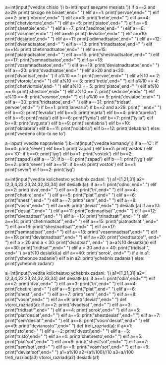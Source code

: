a=int(input('vvedite chislo '))
b=int(input('введите mesiats '))
if b==2 and a>29:
    print('takogo ne bivaet',end=" ")
elif a==1:
    print('pervoe',end=" ")
elif a==2:
    print('vtoroie',end=" ")
elif a==3:
    print('tretie',end=" ")
elif a==4:
    print('chetviortoie',end=" ")
elif a==5:
    print('piatoe',end=" ")
elif a==6:
    print('shestoie',end=" ")
elif a==7:
    print('sedmoe',end=" ")
elif a==8:
    print('vosmoe',end=" ")
elif a==9:
    print('deviatoe',end=" ")
elif a==10:
    print('desiatoe',end=" ")
elif a==11:
    print('odinnadtsatoe',end=" ")
elif a==12:
    print('dvenadtsatoe',end=" ")
elif a==13:
    print('trinadtsatoe',end=" ")
elif a==14:
    print('chetirnadtsatoe',end=" ")
elif a==15:
    print('piatnadtsatoe',end=" ")
elif a==16:
    print('shestnadtsatoe',end=" ")
elif a==17:
    print('semnadtsatoe',end=" ")
elif a==18:
    print('vosemnadtsatoe',end=" ")
elif a==19:
    print('deviatnadtsatoe',end=" ")
elif a==20:
    print('dvadtsatoe',end=" ")
elif a>20 and a<30:
    print('dvadtsat',end=' ')
    if a%10 == 1:
        print('pervoe',end=" ")
    elif a%10 == 2:
        print('vtoroie',end=" ")
    elif a%10 == 3:
        print('tretie',end=" ")
    elif a%10 == 4:
        print('chetviortoie',end=" ")
    elif a%10 == 5:
        print('piatoe',end=" ")
    elif a%10 == 6:
        print('shestoie',end=" ")
    elif a%10 == 7:
        print('sedmoe',end=" ")
    elif a%10 == 8:
        print('vosmoe',end=" ")
    elif a%10 == 9:
        print('deviatoe',end=" ")
elif a==30:
    print('tridtsatoe',end=" ")
elif a==31:
    print("tridsat' pervoe",end=" ")
if b==1:
    print('ianvaria')
if b==2 and a>29:
    print(' ',end=" ")
elif b==2:
    print('fevralia')
elif b==3:
    print('marta')
elif b==4:
    print('aprelia')
elif b==5:
    print('maia')
elif b==6:
    print("iynia")
elif b==7:
    print("iylia")
elif b==8:
    print('avgusta')
elif b==9:
    print('sentiabria')
elif b==10:
    print('oktiabria')
elif b==11:
    print('noiabria')
elif b==12:
    print('dekabria')
else:
    print('vvedeno chto-to ne to')


a=input('vvedite napravlenie ')
b=int(input('vvedite komandy'))
if a=='С':
    if b==0:
        print('sever')
    elif b==1:
        print('zapad')
    elif b==2:
        print('vostok')
elif a=='Ю':
    if b==0:
        print('iyg')
    elif b==1:
        print('vostok')
    elif b==2:
        print('zapad')
elif a=='З':
    if b==0:
        print('zapad')
    elif b==1:
        print('iyg')
    elif b==2:
        print('sever')
elif a=='В':
    if b==0:
        print('vostok')
    elif b==1:
        print('sever')
    elif b==2:
        print('iyg')






a=int(input('vvedite kolichestvo ychebnix zadani: '))
a1=[1,21,31]
a2=[2,3,4,22,23,24,32,33,34]
def desiatki(a):
    if a==1:
        print('odno',end=" ")
    elif a==2:
        print('dva',end=" ")
    elif a==3:
        print('tri',end=" ")
    elif a==4:
        print('chetire',end=" ")
    elif a==5:
        print("piat'",end=" ")
    elif a==6:
        print("shest'",end=" ")
    elif a==7:
        print("sem'",end=" ")
    elif a==8:
        print("vosm",end=" ")
    elif a==9:
        print("deviat'",end=" ")
desiatki(a)
if a==10:
    print("desiat'",end=" ")
elif a==11:
    print("odinnadtsat'",end=" ")
elif a==12:
    print("dvenadtsat'",end=" ")
elif a==13:
    print("trinadtsat'",end=" ")
elif a==14:
    print("chetirnadtsat'",end=" ")
elif a==15:
    print("piatnadtsat'",end=" ")
elif a==16:
    print("shestnadtsat'",end=" ")
elif a==17:
    print("semnadtsat'",end=" ")
elif a==18:
    print("vosemnadtsat",end=" ")
elif a==19:
    print("deviatnadtsat'",end=" ")
elif a==20:
    print("dvadtsatoe'", end=" ")
elif a > 20 and a < 30:
    print("dvadtsat'", end=' ')
    a=a%10
    desiatki(a)
elif a==30:
    print("tridtsat'",end=" ")
elif a > 30 and a < 40:
    print("tridtsat'", end=' ')
    a=a%10
    desiatki(a)
elif a==40:
    print('sorok', end=" ")
if a in a1:
    print('ychebnoe zadanie')
elif a in a2:
    print('ychebnix zadania')
else:
    print('ychebnih zadani')





a=int(input('vvedite kolichestvo ychebnix zadani: '))
a1=[1,21,31]
a2=[2,3,4,22,23,24,32,33,34]
def desiatki(a):
    if a==1:
        print('odin',end=" ")
    elif a==2:
        print('dva',end=" ")
    elif a==3:
        print('tri',end=" ")
    elif a==4:
        print('chetire',end=" ")
    elif a==5:
        print("piat'",end=" ")
    elif a==6:
        print("shest'",end=" ")
    elif a==7:
        print("sem'",end=" ")
    elif a==8:
        print("vosm",end=" ")
    elif a==9:
        print("deviat'",end=" ")
def vtoroi_razriad(a):
    if a==2:
        print("dvadtsat'",end=" ")
    elif a==3:
        print("tridtsat'",end=" ")
    elif a==4:
        print('sorok',end=" ")
    elif a==5:
        print("piat'desiat",end=" ")
    elif a==6:
        print("shestdesiat'",end=" ")
    elif a==7:
        print("sem'desiat'",end=" ")
    elif a==8:
        print("vosm'desiat",end=" ")
    elif a==9:
        print("devianosto'",end=" ")
def treti_razriad(a):
    if a==1:
        print('sto',end=" ")
    elif a==2:
        print('dvesti',end=" ")
    elif a==3:
        print('tristo',end=" ")
    elif a==4:
        print('chetiresto',end=" ")
    elif a==5:
        print("piat'sot",end=" ")
    elif a==6:
        print("shest'sot",end=" ")
    elif a==7:
        print("sem'sot",end=" ")
    elif a==8:
        print("vosm'sot",end=" ")
    elif a==9:
        print("deviat'sot",end=" ")
a1=a%10
a2=(a%100)//10
a3=a//100
treti_razriad(a3)
vtoroi_razriad(a2)
desiatki(a1)
